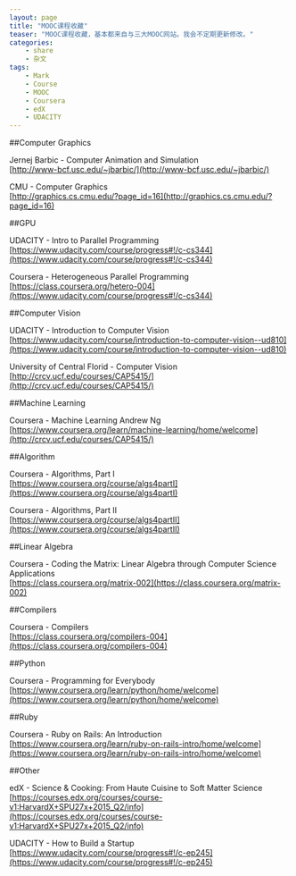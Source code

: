 ```yaml
---
layout: page
title: "MOOC课程收藏"
teaser: "MOOC课程收藏，基本都来自与三大MOOC网站。我会不定期更新修改。"
categories:
    - share
    - 杂文
tags:
    - Mark
    - Course
    - MOOC
    - Coursera
    - edX
    - UDACITY
---  
```


##Computer Graphics
  
Jernej Barbic -  Computer Animation and Simulation  
[http://www-bcf.usc.edu/~jbarbic/](http://www-bcf.usc.edu/~jbarbic/) 

CMU - Computer Graphics  
[http://graphics.cs.cmu.edu/?page_id=16](http://graphics.cs.cmu.edu/?page_id=16)

##GPU

UDACITY - Intro to Parallel Programming  
[https://www.udacity.com/course/progress#!/c-cs344](https://www.udacity.com/course/progress#!/c-cs344)  

Coursera - Heterogeneous Parallel Programming  
[https://class.coursera.org/hetero-004](https://www.udacity.com/course/progress#!/c-cs344)

##Computer Vision

UDACITY - Introduction to Computer Vision  
[https://www.udacity.com/course/introduction-to-computer-vision--ud810](https://www.udacity.com/course/introduction-to-computer-vision--ud810)

University of Central Florid - Computer Vision  
[http://crcv.ucf.edu/courses/CAP5415/](http://crcv.ucf.edu/courses/CAP5415/)

##Machine Learning

Coursera - Machine Learning Andrew Ng  
[https://www.coursera.org/learn/machine-learning/home/welcome](http://crcv.ucf.edu/courses/CAP5415/)

##Algorithm

Coursera - Algorithms, Part I  
[https://www.coursera.org/course/algs4partI](https://www.coursera.org/course/algs4partI)

Coursera - Algorithms, Part II  
[https://www.coursera.org/course/algs4partII](https://www.coursera.org/course/algs4partII)


##Linear Algebra

Coursera - Coding the Matrix: Linear Algebra through Computer Science Applications  
[https://class.coursera.org/matrix-002](https://class.coursera.org/matrix-002)

##Compilers

Coursera - Compilers  
[https://class.coursera.org/compilers-004](https://class.coursera.org/compilers-004)

##Python

Coursera - Programming for Everybody  
[https://www.coursera.org/learn/python/home/welcome](https://www.coursera.org/learn/python/home/welcome)

##Ruby

Coursera - Ruby on Rails: An Introduction  
[https://www.coursera.org/learn/ruby-on-rails-intro/home/welcome](https://www.coursera.org/learn/ruby-on-rails-intro/home/welcome)


##Other

edX - Science & Cooking: From Haute Cuisine to Soft Matter Science  
[https://courses.edx.org/courses/course-v1:HarvardX+SPU27x+2015_Q2/info](https://courses.edx.org/courses/course-v1:HarvardX+SPU27x+2015_Q2/info)

UDACITY - How to Build a Startup  
[https://www.udacity.com/course/progress#!/c-ep245](https://www.udacity.com/course/progress#!/c-ep245)